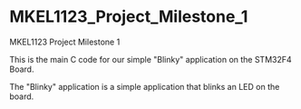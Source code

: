 # MKEL1123_Project_Milestone_1
MKEL1123 Project Milestone 1

This is the main C code for our simple "Blinky" application on the STM32F4 Board.

The "Blinky" application is a simple application that blinks an LED on the board.

